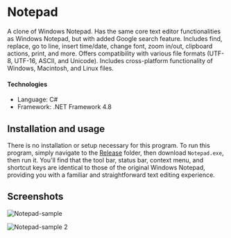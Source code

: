 # Notepad
A clone of Windows Notepad. Has the same core text editor functionalities as Windows Notepad,
but with added Google search feature. Includes find, replace, go to line, insert
time/date, change font, zoom in/out, clipboard actions, print, and more. Offers compatibility
with various file formats (UTF-8, UTF-16, ASCII, and Unicode). Includes cross-platform
functionality of Windows, Macintosh, and Linux files.

#### Technologies
- Language: C#
- Framework: .NET Framework 4.8

## Installation and usage
There is no installation or setup necessary for this program. To run this program, simply navigate to
the [Release](https://github.com/JulianOzelRose/Notepad/tree/master/Notepad/bin/x64/Release) folder,
then download ```Notepad.exe```, then run it. You'll find that the tool bar, status bar, context menu,
and shortcut keys are identical to those of the original Windows Notepad, providing you with a familiar
and straightforward text editing experience.

## Screenshots
![Notepad-sample](https://github.com/JulianOzelRose/Notepad/assets/95890436/c6fbc5c1-5caf-459a-9e44-0edcec67b425)

![Notepad-sample 2](https://github.com/JulianOzelRose/Notepad/assets/95890436/7df24322-8bc3-4fbb-af06-7a7165719cc0)
